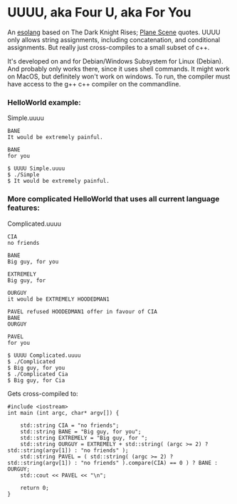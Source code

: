 # UUUU, aka Four U, aka For You

An [esolang] based on The Dark Knight Rises; [Plane Scene] quotes.
UUUU only allows string assignments, including concatenation, and conditional assignments.
But really just cross-compiles to a small subset of c++.

It's developed on and for Debian/Windows Subsystem for Linux (Debian).
And probably only works there, since it uses shell commands.
It might work on MacOS, but definitely won't work on windows.
To run, the compiler must have access to the g++ c++ compiler on the commandline.

### HelloWorld example:
Simple.uuuu
```
BANE
It would be extremely painful.

BANE
for you
```

```
$ UUUU Simple.uuuu
$ ./Simple
$ It would be extremely painful.
```


### More complicated HelloWorld that uses all current language features:
Complicated.uuuu
```
CIA
no friends

BANE
Big guy, for you

EXTREMELY
Big guy, for 

OURGUY
it would be EXTREMELY HOODEDMAN1

PAVEL refused HOODEDMAN1 offer in favour of CIA
BANE
OURGUY

PAVEL
for you
```

```
$ UUUU Complicated.uuuu
$ ./Complicated
$ Big guy, for you
$ ./Complicated Cia
$ Big guy, for Cia
```

Gets cross-compiled to:
```
#include <iostream>
int main (int argc, char* argv[]) {

    std::string CIA = "no friends";
    std::string BANE = "Big guy, for you";
    std::string EXTREMELY = "Big guy, for ";
    std::string OURGUY = EXTREMELY + std::string( (argc >= 2) ? std::string(argv[1]) : "no friends" );
    std::string PAVEL = ( std::string( (argc >= 2) ? std::string(argv[1]) : "no friends" ).compare(CIA) == 0 ) ? BANE : OURGUY;
    std::cout << PAVEL << "\n";

    return 0;
}
```

[esolang]: https://esolangs.org/wiki/Esoteric_programming_language
[Plane Scene]: https://www.youtube.com/watch?v=arty9MuqEg0
